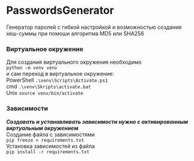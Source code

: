 # PasswordsGenerator
Генератор паролей с гибкой настройкой и возможностью создания хеш-суммы при помоши алгоритма MD5 или SHA256

### Виртуальное окружение
Для создания виртуального окружения необходимо<br>
`python -m venv venv`<br>
и сам переход в виртуальное окружение:<br>
PowerShell `.\venv\Scripts\Activate.ps1`<br>
cmd `.\venv\Skripts\activate.bat`<br>
Unix `source venv/bin/activate`<br>

### Зависимости
**_Создавать и устанавливать зависимости нужно с активированным виртуальным окружением_**<br>
Создание файла с зависимостями<br>
`pip freeze > requirements.txt`<br>
Установка зависимостей из файла<br>
`pip install -r requirements.txt`<br>

